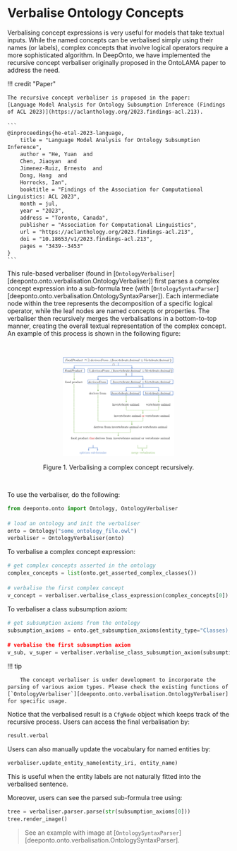 # Verbalise Ontology Concepts

Verbalising concept expressions is very useful for models that take textual inputs. While the named concepts can be verbalised simply using their names (or labels), complex concepts that involve logical operators require a more sophisticated algorithm. In $\textsf{DeepOnto}$, we have implemented the recursive concept verbaliser originally proposed in the OntoLAMA paper to address the need.

!!! credit "Paper"

    The recursive concept verbaliser is proposed in the paper:
    [Language Model Analysis for Ontology Subsumption Inference (Findings of ACL 2023)](https://aclanthology.org/2023.findings-acl.213).

    ```
    @inproceedings{he-etal-2023-language,
        title = "Language Model Analysis for Ontology Subsumption Inference",
        author = "He, Yuan  and
        Chen, Jiaoyan  and
        Jimenez-Ruiz, Ernesto  and
        Dong, Hang  and
        Horrocks, Ian",
        booktitle = "Findings of the Association for Computational Linguistics: ACL 2023",
        month = jul,
        year = "2023",
        address = "Toronto, Canada",
        publisher = "Association for Computational Linguistics",
        url = "https://aclanthology.org/2023.findings-acl.213",
        doi = "10.18653/v1/2023.findings-acl.213",
        pages = "3439--3453"
    }
    ```

This rule-based verbaliser (found in [`OntologyVerbaliser`][deeponto.onto.verbalisation.OntologyVerbaliser]) first parses a complex concept expression into a sub-formula tree (with [`OntologySyntaxParser`][deeponto.onto.verbalisation.OntologySyntaxParser]). Each intermediate node within the tree represents the decomposition of a specific logical operator, while the leaf nodes are named concepts or properties.  The verbaliser then recursively merges the verbalisations in a bottom-to-top manner, creating the overall textual representation of the complex concept. An example of this process is shown in the following figure:

</br>

<p align="center">
    <img alt="verbalisation" src="../images/verbalisation.svg" width=50% height=auto>
    <p align="center">Figure 1. Verbalising a complex concept recursively. </p>
</p>

</br>


To use the verbaliser, do the following:

```python
from deeponto.onto import Ontology, OntologyVerbaliser

# load an ontology and init the verbaliser
onto = Ontology("some_ontology_file.owl")
verbaliser = OntologyVerbaliser(onto)
```

To verbalise a complex concept expression:

```python
# get complex concepts asserted in the ontology
complex_concepts = list(onto.get_asserted_complex_classes())

# verbalise the first complex concept
v_concept = verbaliser.verbalise_class_expression(complex_concepts[0])
```

To verbaliser a class subsumption axiom:

```python
# get subsumption axioms from the ontology
subsumption_axioms = onto.get_subsumption_axioms(entity_type="Classes)

# verbalise the first subsumption axiom
v_sub, v_super = verbaliser.verbalise_class_subsumption_axiom(subsumption_axioms[0])
```

!!! tip

        The concept verbaliser is under development to incorporate the parsing of various axiom types. Please check the existing functions of [`OntologyVerbaliser`][deeponto.onto.verbalisation.OntologyVerbaliser] for specific usage.

Notice that the verbalised result is a `CfgNode` object which keeps track of the
recursive process. Users can access the final verbalisation by:

```python
result.verbal
```


Users can also manually update the vocabulary for named entities by:

```python
verbaliser.update_entity_name(entity_iri, entity_name)
```

This is useful when the entity labels are not naturally fitted into the verbalised sentence.


Moreover, users can see the parsed sub-formula tree using:

```python
tree = verbaliser.parser.parse(str(subsumption_axioms[0]))
tree.render_image()
```

> See an example with image at [`OntologySyntaxParser`][deeponto.onto.verbalisation.OntologySyntaxParser].
